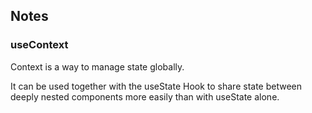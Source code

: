 ## Notes

### useContext

Context is a way to manage state globally.

It can be used together with the useState Hook to share state between deeply nested components more easily than with useState alone.